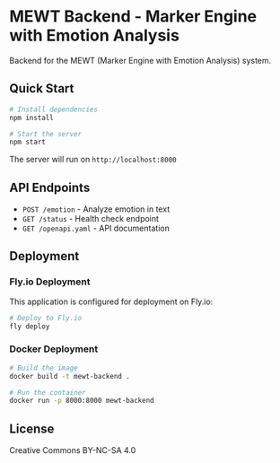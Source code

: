 # MEWT Backend - Marker Engine with Emotion Analysis

Backend for the MEWT (Marker Engine with Emotion Analysis) system.

## Quick Start

```bash
# Install dependencies
npm install

# Start the server
npm start
```

The server will run on `http://localhost:8000`

## API Endpoints

- `POST /emotion` - Analyze emotion in text
- `GET /status` - Health check endpoint
- `GET /openapi.yaml` - API documentation

## Deployment

### Fly.io Deployment

This application is configured for deployment on Fly.io:

```bash
# Deploy to Fly.io
fly deploy
```

### Docker Deployment

```bash
# Build the image
docker build -t mewt-backend .

# Run the container
docker run -p 8000:8000 mewt-backend
```

## License

Creative Commons BY-NC-SA 4.0
